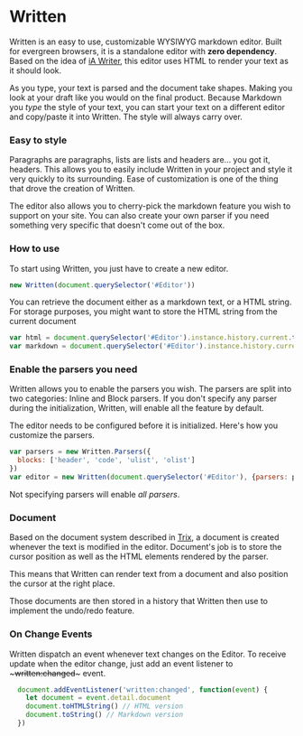 # Written

Written is an easy to use, customizable WYSIWYG markdown editor. Built for evergreen browsers, it is a standalone editor with **zero dependency**. Based on the idea of [iA Writer](https://ia.net/writer/mac/), this editor uses HTML to render your text as it should look.

As you type, your text is parsed and the document take shapes. Making you look at your draft like you would on the final product. Because Markdown you *type* the style of your text, you can start your text on a different editor and copy/paste it into Written. The style will always carry over.

### Easy to style

Paragraphs are paragraphs, lists are lists and headers are... you got it, headers. This allows you to easily include Written in your project and style it very quickly to its surrounding. Ease of customization is one of the thing that drove the creation of Written.

The editor also allows you to cherry-pick the markdown feature you wish to support on your site. You can also create your own parser if you need something very specific that doesn't come out of the box.


### How to use

To start using Written, you just have to create a new editor.

~~~javascript
new Written(document.querySelector('#Editor'))
~~~

You can retrieve the document either as a markdown text, or a HTML string. For storage purposes, you might want to store the HTML string from the current document

~~~javascript
var html = document.querySelector('#Editor').instance.history.current.toHTMLString()
var markdown = document.querySelector('#Editor').instance.history.current.toString()
~~~

### Enable the parsers you need

Written allows you to enable the parsers you wish. The parsers are split into two categories: Inline and Block parsers. If you don't specify any parser during the initialization, Written, will enable all the feature by default.

The editor needs to be configured before it is initialized. Here's how you customize the parsers.

~~~javascript
var parsers = new Written.Parsers({
  blocks: ['header', 'code', 'ulist', 'olist']
})
var editor = new Written(document.querySelector('#Editor'), {parsers: parsers})
~~~

Not specifying parsers will enable *all parsers*.

### Document

Based on the document system described in [Trix](https://github.com/basecamp/trix), a document is created whenever the text is modified in the editor. Document's job is to store the cursor position as well as the HTML elements rendered by the parser.

This means that Written can render text from a document and also position the cursor at the right place.

Those documents are then stored in a history that Written then use to implement the undo/redo feature.

### On Change Events

Written dispatch an event whenever text changes on the Editor. To receive update when the editor change, just add an event listener to ~~~written:changed~~~ event.

~~~javascript
  document.addEventListener('written:changed', function(event) {
    let document = event.detail.document
    document.toHTMLString() // HTML version
    document.toString() // Markdown version
  })
~~~
